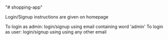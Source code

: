 "# shopping-app" 

Login/Signup instructions are given on homepage

To login as admin: login/signup using email containing word 'admin'
To login as user: login/signup using using any other email
